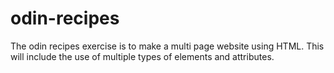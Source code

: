 # odin-recipes
The odin recipes exercise is to make a multi page website using HTML. This will include the use of multiple types of elements and attributes.

